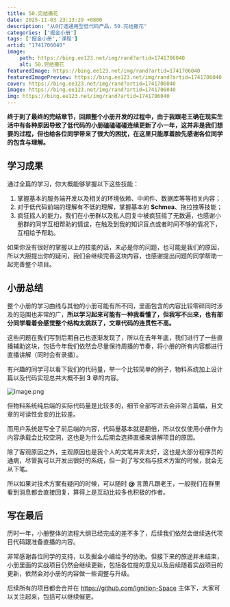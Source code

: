 ```yaml
---
title: 50.完结撒花
date: 2025-11-03 23:13:29 +0800
description: "从0打造通用型低代码产品，50.完结撒花"
categories: ['掘金小册']
tags: ['掘金小册','课程']
artid: "1741706040"
image:
    path: https://bing.ee123.net/img/rand?artid=1741706040
    alt: 50.完结撒花
featuredImage: https://bing.ee123.net/img/rand?artid=1741706040
featuredImagePreview: https://bing.ee123.net/img/rand?artid=1741706040
cover: https://bing.ee123.net/img/rand?artid=1741706040
image: https://bing.ee123.net/img/rand?artid=1741706040
img: https://bing.ee123.net/img/rand?artid=1741706040
---
```


**终于到了最终的完结章节，回顾整个小册开发的过程中，由于我跟老王确在现实生活中有各种原因导致了低代码的小册磕磕碰碰连续更新了小一年，这并非是我们想要的过程，但也给各位同学带来了很大的困扰，在这里只能厚着脸先感谢各位同学的包含与理解。**

## 学习成果

通过全篇的学习，你大概能够掌握以下这些技能：

1.  掌握基本的服务端开发以及相关的环境依赖、中间件、数据库等等相关内容；
2.  对于低代码前端的理解有不低的理解，掌握基本的 **Schmea**、拖拉拽等技能；
3.  疯狂摇人的能力，我们在小册群以及私人回复中被疯狂摇了无数遍，也感谢小册群的同学互相帮助的情谊，在触及到我的知识盲点或者时间不够的情况下，互相给予帮助。

如果你没有很好的掌握以上的技能的话，未必是你的问题，也可能是我们的原因，所以大胆提出你的疑问，我们会继续完善这块内容，也感谢提出问题的同学帮助一起完善整个项目。

## 小册总结

整个小册的学习曲线与其他的小册可能有所不同，里面包含的内容比较零碎同时涉及的范围也非常的广，**所以学习起来可能有一种我看懂了，但我写不出来，也有部分同学看着会感觉整个结构太跳跃了，文章代码的连贯性不高。**

这些问题在我们写到后期自己也逐渐发现了，所以在去年年底，我们进行了一些直播辅助这块，包括今年我们依然会尽量保持周播的节奏，将小册的所有内容都进行直播讲解（同时会有录播）。

有兴趣的同学可以看下我们的代码量，举一个比较简单的例子，物料系统加上设计篇以及代码实现总共大概不到 **3** 章的内容。

![image.png](https://p3-juejin.byteimg.com/tos-cn-i-k3u1fbpfcp/5ba488bc331d4f5b826b60b87ea4c94e~tplv-k3u1fbpfcp-jj-mark:0:0:0:0:q75.image#?w=712&h=1309&s=112034&e=png&b=191919)

但物料系统纯后端的实际代码量是比较多的，细节全部写进去会非常占篇幅，且文章的可读性会变的比较差。

而用户系统是写全了前后端的内容，代码量基本就是翻倍，所以仅仅使用小册作为内容承载会比较空洞，这也是为什么后期会选择直播来讲解项目的原因。

除了客观原因之外，主观原因也是我个人的文笔并非太好，这也是大部分程序员的通病，尽管我可以开发出很好的系统，但一到了写文档与技术方案的时候，就会无从下笔。

所以如果对技术方案有疑问的时候，可以随时 **@** 言萧凡跟老王，一般我们在群里看到消息都会直接回复，算得上是互动比较多也积极的作者。

## 写在最后

历时一年，小册整体的流程大纲已经完成的差不多了，后续我们依然会继续迭代项目代码跟准备直播的内容。

非常感谢各位同学的支持，以及掘金小编给予的协助。但接下来的旅途并未结束，小册里面的实战项目仍然会继续更新，包括各位提的意见以及后续随着实战项目的更新，依然会对小册的内容做一些调整与升级。

后续所有的项目都会合并在 https://github.com/Ignition-Space 主体下，大家可以关注起来，包括可以继续催更。
